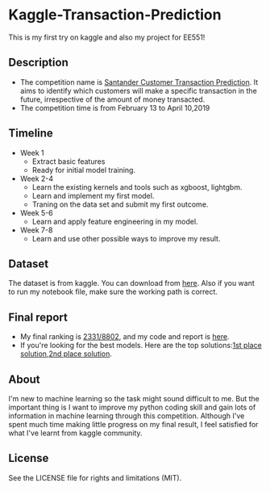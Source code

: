 # Kaggle-Transaction-Prediction
This is my first try on kaggle and also my project for EE551!
## Description
* The competition name is [Santander Customer Transaction Prediction](https://www.kaggle.com/c/santander-customer-transaction-prediction). It aims to identify which customers will make a specific transaction in the future, irrespective of the amount of money transacted. 
* The competition time is from February 13 to April 10,2019


## Timeline
* Week 1 
  * Extract basic features
  * Ready for initial model training.
* Week 2-4 
  * Learn the existing kernels and tools such as xgboost, lightgbm. 
  * Learn and implement my first model. 
  * Traning on the data set and submit my first outcome.
* Week 5-6
  * Learn and apply feature engineering in my model.
* Week 7-8
  * Learn and use other possible ways to improve my result.
## Dataset
The dataset is from kaggle. You can download from [here](https://www.kaggle.com/c/santander-customer-transaction-prediction/data). Also if you want to run my notebook file, make sure the working path is correct.
## Final report
* My final ranking is [2331/8802](https://www.kaggle.com/smallsunjj), and my code and report is [here](https://github.com/smallsunjj/kaggle-transaction-prediction/blob/master/final.ipynb).
* If you're looking for the best models. Here are the top solutions:[1st place solution](https://www.kaggle.com/c/santander-customer-transaction-prediction/discussion/89003#latest-521279),[2nd place solution](https://www.kaggle.com/c/santander-customer-transaction-prediction/discussion/88939#latest-523152).

## About
I'm new to machine learning so the task might sound difficult to me. But the important thing is I want to improve my python coding skill and gain lots of information in machine learning through this competition. Although I've spent much time making little progress on my final result, I feel satisfied for what I've learnt from kaggle community.

## License
See the LICENSE file for rights and limitations (MIT).
